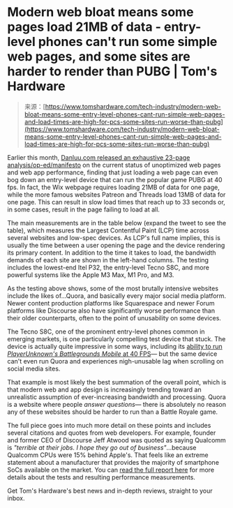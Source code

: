 <!--yml
category: 未分类
date: 2024-05-29 12:32:13
-->

# Modern web bloat means some pages load 21MB of data - entry-level phones can't run some simple web pages, and some sites are harder to render than PUBG | Tom's Hardware

> 来源：[https://www.tomshardware.com/tech-industry/modern-web-bloat-means-some-entry-level-phones-cant-run-simple-web-pages-and-load-times-are-high-for-pcs-some-sites-run-worse-than-pubg](https://www.tomshardware.com/tech-industry/modern-web-bloat-means-some-entry-level-phones-cant-run-simple-web-pages-and-load-times-are-high-for-pcs-some-sites-run-worse-than-pubg)

Earlier this month, [Danluu.com released an exhaustive 23-page analysis/op-ed/manifesto](https://danluu.com/slow-device/) on the current status of unoptimized web pages and web app performance, finding that just loading a web page can even bog down an entry-level device that can run the popular game PUBG at 40 fps. In fact, the Wix webpage requires loading 21MB of data for one page, while the more famous websites Patreon and Threads load 13MB of data for one page. This can result in slow load times that reach up to 33 seconds or, in some cases, result in the page failing to load at all.  

The main measurements are in the table below (expand the tweet to see the table), which measures the Largest Contentful Paint (LCP) time across several websites and low-spec devices. As LCP's full name implies, this is usually the time between a user opening the page and the device rendering its primary content. In addition to the time it takes to load, the bandwidth demands of each site are shown in the left-hand columns. The testing includes the lowest-end Itel P32, the entry-level Tecno S8C, and more powerful systems like the Apple M3 Max, M1 Pro, and M3. 

As the testing above shows, some of the most brutally intensive websites include the likes of...Quora, and basically every major social media platform. Newer content production platforms like Squarespace and newer Forum platforms like Discourse also have significantly worse performance than their older counterparts, often to the point of unusability on some devices.

The Tecno S8C, one of the prominent entry-level phones common in emerging markets, is one particularly compelling test device that stuck. The device is actually quite impressive in some ways, including its [ability to run *PlayerUnknown's Battlegrounds Mobile* at 40 FPS](https://www.youtube.com/watch?v=McawfNlydqk)— but the same device can't even run Quora and experiences nigh-unusable lag when scrolling on social media sites.

That example is most likely the best summation of the overall point, which is that modern web and app design is increasingly trending toward an unrealistic assumption of ever-increasing bandwidth and processing. Quora is a website where people *answer questions*— there is absolutely no reason any of these websites should be harder to run than a Battle Royale game.

The full piece goes into much more detail on these points and includes several citations and quotes from web developers. For example, founder and former CEO of Discourse Jeff Atwood was quoted as saying Qualcomm is *"terrible at their jobs. I hope they go out of business"*...because Qualcomm CPUs were 15% behind Apple's. That feels like an extreme statement about a manufacturer that provides the majority of smartphone SoCs available on the market. You can [read the full report here](https://danluu.com/slow-device/) for more details about the tests and resulting performance measurements. 

Get Tom's Hardware's best news and in-depth reviews, straight to your inbox.